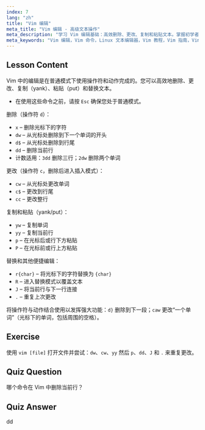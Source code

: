 ```yaml
---
index: 7
lang: "zh"
title: "Vim 编辑"
meta_title: "Vim 编辑 - 高级文本操作"
meta_description: "学习 Vim 编辑基础：高效删除、更改、复制和粘贴文本。掌握初学者必备的 Vim 命令，提高您的 Linux 文本编辑技能。"
meta_keywords: "Vim 编辑，Vim 命令，Linux 文本编辑器，Vim 教程，Vim 指南，Vim 初学者，dd 命令，Vim 删除"
---
```


## Lesson Content

Vim 中的编辑是在普通模式下使用操作符和动作完成的。您可以高效地删除、更改、复制（yank）、粘贴（put）和替换文本。

- 在使用这些命令之前，请按 `Esc` 确保您处于普通模式。

删除（操作符 `d`）：

- `x` – 删除光标下的字符
- `dw` – 从光标处删除到下一个单词的开头
- `d$` – 从光标处删除到行尾
- `dd` – 删除当前行
- 计数适用：`3dd` 删除三行；`2dw` 删除两个单词

更改（操作符 `c`，删除后进入插入模式）：

- `cw` – 从光标处更改单词
- `c$` – 更改到行尾
- `cc` – 更改整行

复制和粘贴（yank/put）：

- `yw` – 复制单词
- `yy` – 复制当前行
- `p` – 在光标后或行下方粘贴
- `P` – 在光标前或行上方粘贴

替换和其他便捷编辑：

- `r{char}` – 将光标下的字符替换为 `{char}`
- `R` – 进入替换模式以覆盖文本
- `J` – 将当前行与下一行连接
- `.` – 重复上次更改

将操作符与动作结合使用以发挥强大功能：`d}` 删除到下一段；`caw` 更改“一个单词”（光标下的单词，包括周围的空格）。

## Exercise

使用 `vim [file]` 打开文件并尝试：`dw`、`cw`、`yy` 然后 `p`、`dd`、`J` 和 `.` 来重复更改。

## Quiz Question

哪个命令在 Vim 中删除当前行？

## Quiz Answer

dd
